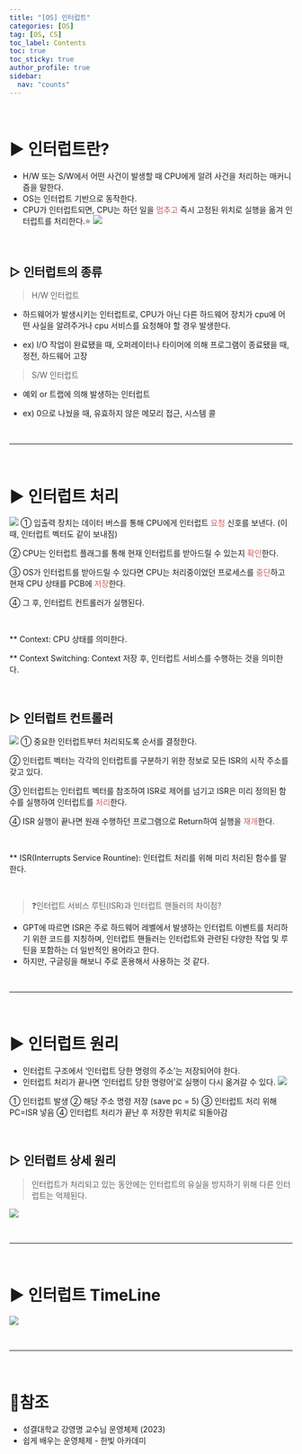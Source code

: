 ```yaml
---
title: "[OS] 인터럽트"
categories: [OS]
tag: [OS, CS]
toc_label: Contents
toc: true
toc_sticky: true
author_profile: true
sidebar:
  nav: "counts"
---
```


<br>

# ▶ 인터럽트란?

- H/W 또는 S/W에서 어떤 사건이 발생할 때 CPU에게 알려 사건을 처리하는 매커니즘을 말한다.
- OS는 인터럽트 기반으로 동작한다.
- CPU가 인터럽트되면, CPU는 하던 일을 <span style="color:indianred">멈추고</span> 즉시 고정된 위치로 실행을 옮겨 인터럽트를 처리한다.⭐
  ![](https://velog.velcdn.com/images/sieunpark/post/b74331c3-6e05-48ce-81e0-4817b38b112b/image.png)

<br>

## ▷ 인터럽트의 종류

> H/W 인터럽트

- 하드웨어가 발생시키는 인터럽트로, CPU가 아닌 다른 하드웨어 장치가 cpu에 어떤 사실을 알려주거나 cpu 서비스를 요청해야 할 경우 발생한다.

- ex) I/O 작업이 완료됐을 때, 오퍼레이터나 타이머에 의해 프로그램이 종료됐을 때, 정전, 하드웨어 고장

> S/W 인터럽트

- 예외 or 트랩에 의해 발생하는 인터럽트

- ex) 0으로 나눴을 때, 유효하지 않은 메모리 접근, 시스템 콜

<br>

---

<br>

# ▶ 인터럽트 처리

![](https://velog.velcdn.com/images/sieunpark/post/7ec3f6ba-c321-48c8-b81d-85c338424984/image.png) ① 입출력 장치는 데이터 버스를 통해 CPU에게 인터럽트 <span style="color:indianred">요청</span> 신호를 보낸다. (이때, 인터럽트 벡터도 같이 보내짐)

② CPU는 인터럽트 플래그를 통해 현재 인터럽트를 받아드릴 수 있는지 <span style="color:indianred">확인</span>한다.

③ OS가 인터럽트를 받아드릴 수 있다면 CPU는 처리중이었던 프로세스를 <span style="color:indianred">중단</span>하고 현재 CPU 상태를 PCB에 <span style="color:indianred">저장</span>한다.

④ 그 후, 인터럽트 컨트롤러가 실행된다.

<br>

\*\* Context: CPU 상태를 의미한다.

\*\* Context Switching: Context 저장 후, 인터럽트 서비스를 수행하는 것을 의미한다.

<br>

## ▷ 인터럽트 컨트롤러

![](https://velog.velcdn.com/images/sieunpark/post/93614a77-91ab-417b-a5ba-4cb452d9ca9b/image.png) ① 중요한 인터럽트부터 처리되도록 순서를 결정한다.

② 인터럽트 벡터는 각각의 인터럽트를 구분하기 위한 정보로 모든 ISR의 시작 주소를 갖고 있다.

③ 인터럽트는 인터럽트 벡터를 참조하여 ISR로 제어를 넘기고 ISR은 미리 정의된 함수를 실행하여 인터럽트를 <span style="color:indianred">처리</span>한다.

④ ISR 실행이 끝나면 원래 수행하던 프로그램으로 Return하여 실행을 <span style="color:indianred">재개</span>한다.

<br>

\*\* ISR(Interrupts Service Rountine): 인터럽트 처리를 위해 미리 처리된 함수를 말한다.

<BR>

> ❓인터럽트 서비스 루틴(ISR)과 인터럽트 핸들러의 차이점?

- GPT에 따르면 ISR은 주로 하드웨어 레벨에서 발생하는 인터럽트 이벤트를 처리하기 위한 코드를 지칭하며, 인터럽트 핸들러는 인터럽트와 관련된 다양한 작업 및 루틴을 포함하는 더 일반적인 용어라고 한다.
- 하지만, 구글링을 해보니 주로 혼용해서 사용하는 것 같다.

<br>

---

<br>

# ▶ 인터럽트 원리

- 인터럽트 구조에서 ‘인터럽트 당한 명령의 주소’는 저장되어야 한다.
- 인터럽트 처리가 끝나면 ‘인터럽트 당한 명령어’로 실행이 다시 옮겨갈 수 있다.
  ![](https://velog.velcdn.com/images/sieunpark/post/214c9810-ebf3-480f-8527-a58e6b4d6cd3/image.jpg)

① 인터럽트 발생
② 해당 주소 명령 저장 (save pc = 5)
③ 인터럽트 처리 위해 PC=ISR 넣음
④ 인터럽트 처리가 끝난 후 저장한 위치로 되돌아감

<br>

## ▷ 인터럽트 상세 원리

> 인터럽트가 처리되고 있는 동안에는 인터럽트의 유실을 방지하기 위해 다른 인터럽트는 억제된다.

![](https://velog.velcdn.com/images/sieunpark/post/dab65561-5f28-4bfb-9a50-09ae8fbba3d6/image.jpg)

<br>

---

<br>

# ▶ 인터럽트 TimeLine

![](https://velog.velcdn.com/images/sieunpark/post/155a6d4f-db44-439e-a591-1adcbdcac1c1/image.jpg)

<br>

---

<br>

# 📎참조

- 성결대학교 강영명 교수님 운영체제 (2023)
- 쉽게 배우는 운영체제 - 한빛 아카데미
